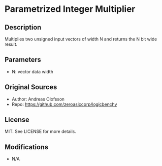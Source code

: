 Parametrized Integer Multiplier
============================================

## Description

Multiplies two unsigned input vectors of width N and returns the N bit wide result.

## Parameters

- N: vector data width

## Original Sources

- Author: Andreas Olofsson
- Repo: https://github.com/zeroasiccorp/logicbenchy

## License

MIT. See LICENSE for more details.

## Modifications

- N/A